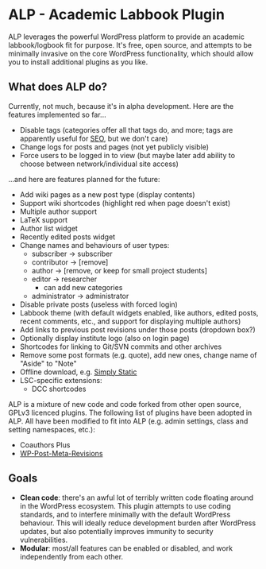 # ALP - Academic Labbook Plugin
ALP leverages the powerful WordPress platform to provide an academic
labbook/logbook fit for purpose. It's free, open source, and attempts to be
minimally invasive on the core WordPress functionality, which should allow you
to install additional plugins as you like.

## What does ALP do?
Currently, not much, because it's in alpha development. Here are the features
implemented so far...

 - Disable tags (categories offer all that tags do, and more; tags are
   apparently useful for [SEO](https://en.wikipedia.org/wiki/Search_engine_optimization),
   but we don't care)
 - Change logs for posts and pages (not yet publicly visible)
 - Force users to be logged in to view (but maybe later add ability to choose
   between network/individual site access)

...and here are features planned for the future:
 - Add wiki pages as a new post type (display contents)
 - Support wiki shortcodes (highlight red when page doesn't exist)
 - Multiple author support
 - LaTeX support
 - Author list widget
 - Recently edited posts widget
 - Change names and behaviours of user types:
   - subscriber -> subscriber
   - contributor -> [remove]
   - author -> [remove, or keep for small project students]
   - editor -> researcher
     - can add new categories
   - administrator -> administrator
 - Disable private posts (useless with forced login)
 - Labbook theme (with default widgets enabled, like authors, edited posts,
   recent comments, etc., and support for displaying multiple authors)
 - Add links to previous post revisions under those posts (dropdown box?)
 - Optionally display institute logo (also on login page)
 - Shortcodes for linking to Git/SVN commits and other archives
 - Remove some post formats (e.g. quote), add new ones, change name of "Aside"
   to "Note"
 - Offline download, e.g. [Simply Static](https://wordpress.org/plugins/simply-static/)
 - LSC-specific extensions:
   - DCC shortcodes

ALP is a mixture of new code and code forked from other open source, GPLv3
licenced plugins. The following list of plugins have been adopted in ALP. All
have been modified to fit into ALP (e.g. admin settings, class and setting
namespaces, etc.):
 - Coauthors Plus
 - [WP-Post-Meta-Revisions](https://github.com/adamsilverstein/wp-post-meta-revisions)

## Goals
 - **Clean code**: there's an awful lot of terribly written code floating around
   in the WordPress ecosystem. This plugin attempts to use coding standards, and
   to interfere minimally with the default WordPress behaviour. This will
   ideally reduce development burden after WordPress updates, but also
   potentially improves immunity to security vulnerabilities.
 - **Modular**: most/all features can be enabled or disabled, and work
   independently from each other.
